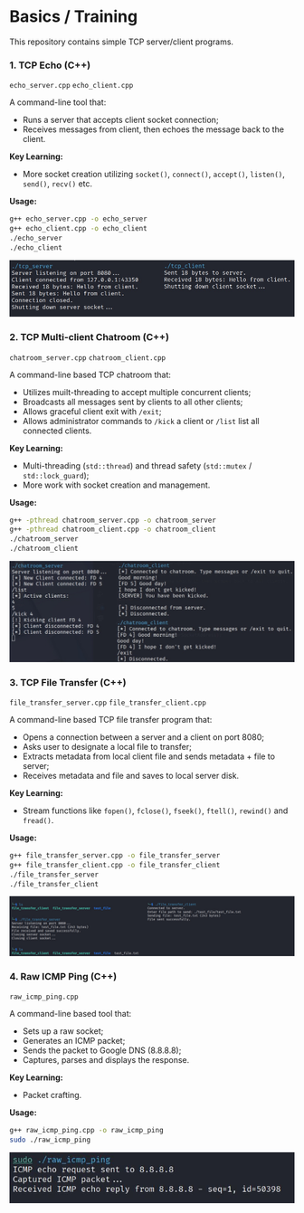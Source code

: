 
# Basics / Training

This repository contains simple TCP server/client programs.

### 1. TCP Echo (C++)
`echo_server.cpp` `echo_client.cpp`

A command-line tool that:
- Runs a server that accepts client socket connection;
- Receives messages from client, then echoes the message back to the client.

**Key Learning:**
- More socket creation utilizing `socket()`, `connect()`, `accept()`, `listen()`, `send()`, `recv()` etc.

**Usage:**
```bash
g++ echo_server.cpp -o echo_server
g++ echo_client.cpp -o echo_client
./echo_server
./echo_client
```

![echo_server_client_screenshot](echo_server_client_example.jpg)

### 2. TCP Multi-client Chatroom (C++)
`chatroom_server.cpp` `chatroom_client.cpp`

A command-line based TCP chatroom that:
- Utilizes muilt-threading to accept multiple concurrent clients;
- Broadcasts all messages sent by clients to all other clients;
- Allows graceful client exit with `/exit`;
- Allows administrator commands to `/kick` a client or `/list` list all connected clients.

**Key Learning:**
- Multi-threading (`std::thread`) and thread safety (`std::mutex` / `std::lock_guard`);
- More work with socket creation and management.

**Usage:**
```bash
g++ -pthread chatroom_server.cpp -o chatroom_server
g++ -pthread chatroom_client.cpp -o chatroom_client
./chatroom_server
./chatroom_client
```

![chatroom_server_client_screenshot](chatroom_server_client_example.jpg)

### 3. TCP File Transfer (C++)
`file_transfer_server.cpp` `file_transfer_client.cpp`

A command-line based TCP file transfer program that:
- Opens a connection between a server and a client on port 8080;
- Asks user to designate a local file to transfer;
- Extracts metadata from local client file and sends metadata + file to server;
- Receives metadata and file and saves to local server disk.

**Key Learning:**
- Stream functions like `fopen()`, `fclose()`, `fseek()`, `ftell()`, `rewind()` and `fread()`.

**Usage:**
```bash
g++ file_transfer_server.cpp -o file_transfer_server
g++ file_transfer_client.cpp -o file_transfer_client
./file_transfer_server
./file_transfer_client
```

![chatroom_server_client_screenshot](file_transfer_server_client_example.jpg)

### 4. Raw ICMP Ping (C++)
`raw_icmp_ping.cpp`

A command-line based tool that:
- Sets up a raw socket;
- Generates an ICMP packet;
- Sends the packet to Google DNS (8.8.8.8);
- Captures, parses and displays the response.

**Key Learning:**
- Packet crafting.

**Usage:**
```bash
g++ raw_icmp_ping.cpp -o raw_icmp_ping
sudo ./raw_icmp_ping
```

![raw_icmp_ping_screenshot](raw_icmp_ping_example.jpg)

